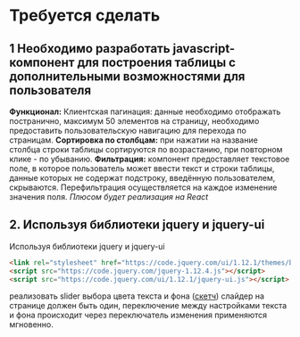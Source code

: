 # Требуется сделать

## 1 Необходимо разработать javascript-компонент для построения таблицы с дополнительными возможностями для пользователя

**Функционал:** Клиентская пагинация: данные необходимо отображать постранично, максимум 50 элементов на страницу, необходимо предоставить пользовательскую навигацию для перехода по страницам.
**Сортировка по столбцам:** при нажатии на название столбца строки таблицы сортируются по возрастанию, при повторном клике - по убыванию.
**Фильтрация:** компонент предоставляет текстовое поле, в которое пользователь может ввести текст и строки таблицы, данные которых не содержат подстроку, введённую пользователем, скрываются. Перефильтрация осуществляется на каждое изменение значения поля.
*Плюсом будет реализация на React*

## 2. Используя библиотеки jquery и jquery-ui

Используя библиотеки jquery и jquery-ui

``` html
<link rel="stylesheet" href="https://code.jquery.com/ui/1.12.1/themes/base/jquery-ui.css">
<script src="https://code.jquery.com/jquery-1.12.4.js"></script>
<script src="https://code.jquery.com/ui/1.12.1/jquery-ui.js"></script>
```

реализовать slider выбора цвета текста и фона ([скетч](http://service.crazypanda.ru/v/clip2net/f/n/tQwmFyAgmw.png)) слайдер на странице должен быть один, переключение между настройками текста и фона происходит через переключатель изменения применяются мгновенно.
